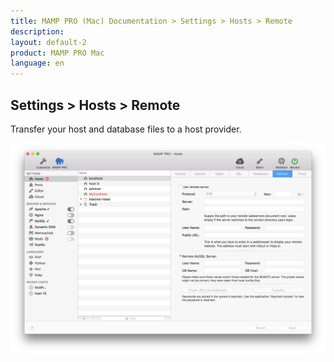 ```yaml
---
title: MAMP PRO (Mac) Documentation > Settings > Hosts > Remote
description: 
layout: default-2
product: MAMP PRO Mac
language: en
---
```


## Settings > Hosts > Remote

Transfer your host and database files to a host provider. 

![MAMP](/en/MAMP-PRO-Mac_5/Settings/Hosts/Remote/Remote.png)





